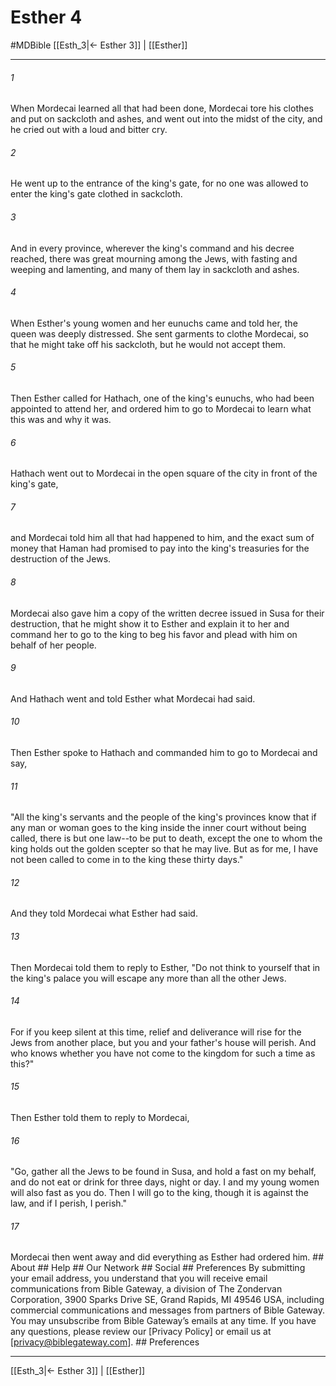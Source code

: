 # Esther 4
#MDBible
[[Esth_3|← Esther 3]] | [[Esther]]

***


###### 1 
When Mordecai learned all that had been done, Mordecai tore his clothes and put on sackcloth and ashes, and went out into the midst of the city, and he cried out with a loud and bitter cry. 

###### 2 
He went up to the entrance of the king's gate, for no one was allowed to enter the king's gate clothed in sackcloth. 

###### 3 
And in every province, wherever the king's command and his decree reached, there was great mourning among the Jews, with fasting and weeping and lamenting, and many of them lay in sackcloth and ashes. 

###### 4 
When Esther's young women and her eunuchs came and told her, the queen was deeply distressed. She sent garments to clothe Mordecai, so that he might take off his sackcloth, but he would not accept them. 

###### 5 
Then Esther called for Hathach, one of the king's eunuchs, who had been appointed to attend her, and ordered him to go to Mordecai to learn what this was and why it was. 

###### 6 
Hathach went out to Mordecai in the open square of the city in front of the king's gate, 

###### 7 
and Mordecai told him all that had happened to him, and the exact sum of money that Haman had promised to pay into the king's treasuries for the destruction of the Jews. 

###### 8 
Mordecai also gave him a copy of the written decree issued in Susa for their destruction, that he might show it to Esther and explain it to her and command her to go to the king to beg his favor and plead with him on behalf of her people. 

###### 9 
And Hathach went and told Esther what Mordecai had said. 

###### 10 
Then Esther spoke to Hathach and commanded him to go to Mordecai and say, 

###### 11 
"All the king's servants and the people of the king's provinces know that if any man or woman goes to the king inside the inner court without being called, there is but one law--to be put to death, except the one to whom the king holds out the golden scepter so that he may live. But as for me, I have not been called to come in to the king these thirty days." 

###### 12 
And they told Mordecai what Esther had said. 

###### 13 
Then Mordecai told them to reply to Esther, "Do not think to yourself that in the king's palace you will escape any more than all the other Jews. 

###### 14 
For if you keep silent at this time, relief and deliverance will rise for the Jews from another place, but you and your father's house will perish. And who knows whether you have not come to the kingdom for such a time as this?" 

###### 15 
Then Esther told them to reply to Mordecai, 

###### 16 
"Go, gather all the Jews to be found in Susa, and hold a fast on my behalf, and do not eat or drink for three days, night or day. I and my young women will also fast as you do. Then I will go to the king, though it is against the law, and if I perish, I perish." 

###### 17 
Mordecai then went away and did everything as Esther had ordered him. ## About ## Help ## Our Network ## Social ## Preferences By submitting your email address, you understand that you will receive email communications from Bible Gateway, a division of The Zondervan Corporation, 3900 Sparks Drive SE, Grand Rapids, MI 49546 USA, including commercial communications and messages from partners of Bible Gateway. You may unsubscribe from Bible Gateway&rsquo;s emails at any time. If you have any questions, please review our [Privacy Policy] or email us at [privacy@biblegateway.com]. ## Preferences

***

[[Esth_3|← Esther 3]] | [[Esther]]
